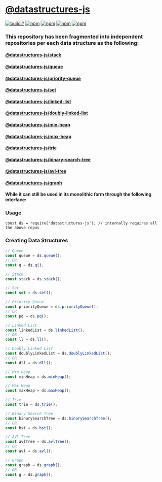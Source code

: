 # [@datastructures-js](https://github.com/datastructures-js)


[![build:?](https://travis-ci.org/eyas-ranjous/datastructures-js.svg?branch=master)](https://travis-ci.org/eyas-ranjous/datastructures-js) 
[![npm](https://img.shields.io/npm/v/datastructures-js.svg)](https://www.npmjs.com/package/datastructures-js)
[![npm](https://img.shields.io/npm/dm/datastructures-js.svg)](https://www.npmjs.com/package/datastructures-js) [![npm](https://img.shields.io/badge/node-%3E=%206.0-blue.svg)](https://www.npmjs.com/package/datastructures-js) [![npm](https://img.shields.io/badge/node-%3E=%206.0-blue.svg)](https://www.npmjs.com/package/datastructures-js)

### This repository has been fragmented into independent repositories per each data structure as the following:

#### [@datastructures-js/stack](https://github.com/datastructures-js/stack)
#### [@datastructures-js/queue](https://github.com/datastructures-js/queue)
#### [@datastructures-js/priority-queue](https://github.com/datastructures-js/priority-queue)
#### [@datastructures-js/set](https://github.com/datastructures-js/set)
#### [@datastructures-js/linked-list](https://github.com/datastructures-js/linked-list)
#### [@datastructures-js/doubly-linked-list](https://github.com/datastructures-js/doubly-linked-list)
#### [@datastructures-js/min-heap](https://github.com/datastructures-js/min-heap)
#### [@datastructures-js/max-heap](https://github.com/datastructures-js/max-heap)
#### [@datastructures-js/trie](https://github.com/datastructures-js/trie)
#### [@datastructures-js/binary-search-tree](https://github.com/datastructures-js/binary-search-tree)
#### [@datastructures-js/avl-tree](https://github.com/datastructures-js/avl-tree)
#### [@datastructures-js/graph](https://github.com/datastructures-js/graph)

**While it can still be used in its monolithic form through the following interface:**

### Usage
```
const ds = require('datastructures-js'); // internally requires all the above repos
```

### Creating Data Structures
```js
// Queue
const queue = ds.queue();
// OR
const q = ds.q();

// Stack
const stack = ds.stack();

// Set
const set = ds.set();

// Priority Queue
const priorityQueue = ds.priorityQueue();
// OR
const pq = ds.pq();

// Linked List
const linkedList = ds.linkedList();
// OR
const ll = ds.ll();

// Doubly Linked List
const doublyLinkedList = ds.doublyLinkedList();
// OR
const dll = ds.dll();

// Min Heap
const minHeap = ds.minHeap();

// Max Heap
const maxHeap = ds.maxHeap();

// Trie
const trie = ds.trie();

// Binary Search Tree
const binarySearchTree = ds.binarySearchTree();
// OR
const bst = ds.bst();

// AVL Tree
const avlTree = ds.avlTree();
// OR
const avl = ds.avl();

// Graph
const graph = ds.graph();
// OR
const g = ds.graph();
```